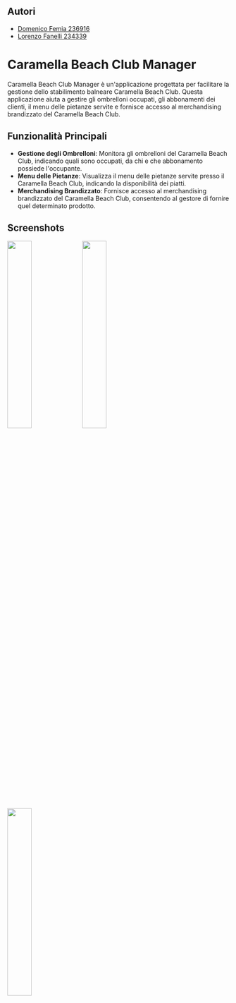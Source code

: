 ## Autori

- [Domenico Femia 236916](https://github.com/DomHeadroom)
- [Lorenzo Fanelli 234339](https://github.com/lorenzofanelli)

# Caramella Beach Club Manager

Caramella Beach Club Manager è un'applicazione progettata per facilitare la gestione dello stabilimento balneare Caramella Beach Club. Questa applicazione aiuta a gestire gli ombrelloni occupati, gli abbonamenti dei clienti, il menu delle pietanze servite e fornisce accesso al merchandising brandizzato del Caramella Beach Club.

## Funzionalità Principali

- **Gestione degli Ombrelloni**: Monitora gli ombrelloni del Caramella Beach Club, indicando quali sono occupati, da chi e che abbonamento possiede l'occupante.
- **Menu delle Pietanze**: Visualizza il menu delle pietanze servite presso il Caramella Beach Club, indicando la disponibilità dei piatti.
- **Merchandising Brandizzato**: Fornisce accesso al merchandising brandizzato del Caramella Beach Club, consentendo al gestore di fornire quel determinato prodotto.

## Screenshots
<p float="left">
  <img src="https://github.com/DomHeadroom/AppmProject/assets/50798132/4cfce957-625d-4e3c-b350-c7cc43170e11" width="33%" />
  <img src="https://github.com/DomHeadroom/AppmProject/assets/50798132/2c2d257e-dcce-4a0c-b346-c6f46052b50d" width="33%" />
  <img src="https://github.com/DomHeadroom/AppmProject/assets/50798132/d0510c92-e1bc-4250-a47c-07c7bfc44630" width="33%" />
</p>


